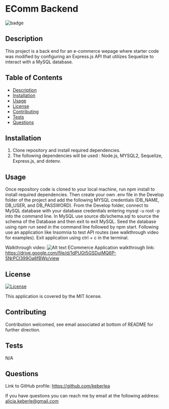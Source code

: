
  # EComm Backend
  
  ![badge](https://img.shields.io/badge/License-MIT-yellow.svg)
  

  ## Description
  This project is a back end for an e-commerce wepage where starter code was modified by configuring an Express.js API that utilizes Sequelize to interact with a MySQL database.

  ## Table of Contents
   - [Description](#Description)
   - [Installation](#Installation)
   - [Usage](#Usage)
   - [License](#License)
   - [Contributing](#Contributing)
   - [Tests](#Tests)
   - [Questions](#Questions)

  ## Installation
  1. Clone repository and install required dependencies. 
  2. The following dependencies will be used : Node.js, MYSQL2, Sequelize, Express.js, and dotenv.

  ## Usage
  Once repository code is cloned to your local machine, run npm install to install required dependencies.
  Then create your own .env file in the Develop folder of the project and add the following MYSQL credentials (DB_NAME, DB_USER, and DB_PASSWORD). 
  From the Develop folder, connect to MySQL database with your database credentials entering mysql -u root -p into the command line. 
  In MySQL use source db/schema.sql to source the schema of the Database and then exit to exit MySQL. 
  Seed the database using npm run seed in the command line followed by npm start. 
  Following use an application like Insomnia to test API routes (see walkthrough video for examples). 
  Exit application using ctrl + c in the terminal.

  Walkthrough video:
  ![Alt text](ECommWalkthrough.gif)
  ECommerce Application walkthrough link: https://drive.google.com/file/d/1dPUGt5GSDuiMQ6P-5NrPCl399Oa6fBWs/view

  ## License 
  
  [![License](https://img.shields.io/badge/License-MIT-yellow.svg)](https://opensource.org/licenses/https://opensource.org/licenses/MIT)

  This application is covered by the MIT license.
  
  ## Contributing
  Contribution welcomed, see email associated at bottom of README for further direction.

  ## Tests
  N/A

  ## Questions
  Link to GitHub profile: https://github.com/keberlea
  
  If you have questions you can reach me by email at the following address: alicia.keberle@gmail.com
  